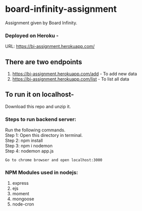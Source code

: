# board-infinity-assignment
Assignment given by Board Infinity.

### Deployed on Heroku - 
URL: https://bi-assignment.herokuapp.com/

## There are two endpoints
1. https://bi-assignment.herokuapp.com/add - To add new data
2. https://bi-assignment.herokuapp.com/list - To list all data

## To run it on localhost-
Download this repo and unzip it.

### Steps to run backend server:
  Run the following commands.\
    Step 1: Open this directory in terminal.\
    Step 2: npm install\
    Step 3: npm i nodemon\
    Step 4: nodemon app.js
    
    Go to chrome browser and open localhost:3000

### NPM Modules used in nodejs:
1. express
2. ejs
3. moment
4. mongoose
5. node-cron

